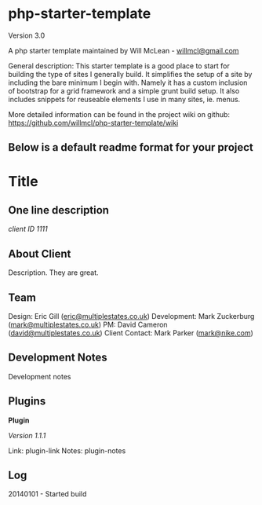 php-starter-template
====================
Version 3.0

A php starter template maintained by Will McLean - willmcl@gmail.com

General description:
This starter template is a good place to start for building the type of sites I generally build. It simplifies the setup of a site by including the bare minimum I begin with. Namely it has a custom inclusion of bootstrap for a grid framework and a simple grunt build setup. It also includes snippets for reuseable elements I use in many sites, ie. menus.

More detailed information can be found in the project wiki on github: https://github.com/willmcl/php-starter-template/wiki

Below is a default readme format for your project
-------------------------------------------------

Title
==============

One line description
--------------

*client ID 1111*

About Client
--------------

Description. They are great.

Team
--------------
Design: Eric Gill (eric@multiplestates.co.uk)
Development: Mark Zuckerburg (mark@multiplestates.co.uk)
PM: David Cameron (david@multiplestates.co.uk)
Client Contact: Mark Parker (mark@nike.com)

Development Notes
--------------

Development notes

Plugins
--------------

**Plugin**

*Version 1.1.1*

Link: plugin-link
Notes: plugin-notes

Log
--------------

20140101 - Started build